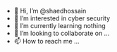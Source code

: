 - 👋 Hi, I’m @shaedhossain
- 👀 I’m interested in cyber security 
- 🌱 I’m currently learning nothing 
- 💞️ I’m looking to collaborate on ...
- 📫 How to reach me ...

<!---
shaedhossain/shaedhossain is a ✨ special ✨ repository because its `README.md` (this file) appears on your GitHub profile.
You can click the Preview link to take a look at your changes.
--->

